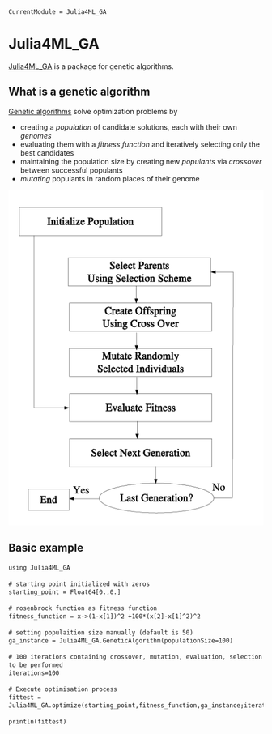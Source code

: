 ```@meta
CurrentModule = Julia4ML_GA
```

# Julia4ML_GA

[Julia4ML_GA](https://github.com/THB-account/Julia4ML_GA.jl) is a package for genetic algorithms.

## What is a genetic algorithm

[Genetic algorithms](https://en.wikipedia.org/wiki/Genetic_algorithm) solve optimization problems by
- creating a *population* of candidate solutions, each with their own *genomes*
- evaluating them with a *fitness function* and iteratively selecting only the best candidates
- maintaining the population size by creating new *populants* via *crossover* between successful populants
- *mutating* populants in random places of their genome

![Genetic Algorithm Loop](./Basic-Traditional-Genetic-Algorithm-Loop.png)

## Basic example


    using Julia4ML_GA

    # starting point initialized with zeros
    starting_point = Float64[0.,0.]

    # rosenbrock function as fitness function
    fitness_function = x->(1-x[1])^2 +100*(x[2]-x[1]^2)^2
    
    # setting populaition size manually (default is 50)
    ga_instance = Julia4ML_GA.GeneticAlgorithm(populationSize=100)

    # 100 iterations containing crossover, mutation, evaluation, selection to be performed
    iterations=100

    # Execute optimisation process
    fittest = Julia4ML_GA.optimize(starting_point,fitness_function,ga_instance;iterations)

    println(fittest)

    


